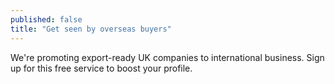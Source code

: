 ```yaml
---
published: false
title: "Get seen by overseas buyers"
---
```

We're promoting export-ready UK companies to international business. Sign up for this free service to boost your profile.
